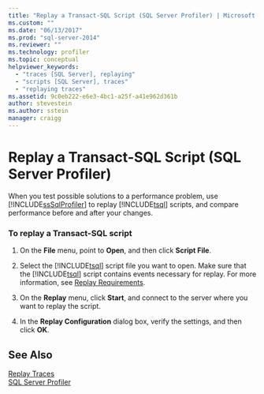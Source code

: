 ```yaml
---
title: "Replay a Transact-SQL Script (SQL Server Profiler) | Microsoft Docs"
ms.custom: ""
ms.date: "06/13/2017"
ms.prod: "sql-server-2014"
ms.reviewer: ""
ms.technology: profiler
ms.topic: conceptual
helpviewer_keywords: 
  - "traces [SQL Server], replaying"
  - "scripts [SQL Server], traces"
  - "replaying traces"
ms.assetid: 9c0eb222-e6e3-4bc1-a25f-a41e962d361b
author: stevestein
ms.author: sstein
manager: craigg
---
```

# Replay a Transact-SQL Script (SQL Server Profiler)
  When you test possible solutions to a performance problem, use [!INCLUDE[ssSqlProfiler](../../includes/sssqlprofiler-md.md)] to replay [!INCLUDE[tsql](../../includes/tsql-md.md)] scripts, and compare performance before and after your changes.  
  
### To replay a Transact-SQL script  
  
1.  On the **File** menu, point to **Open**, and then click **Script File**.  
  
2.  Select the [!INCLUDE[tsql](../../includes/tsql-md.md)] script file you want to open. Make sure that the [!INCLUDE[tsql](../../includes/tsql-md.md)] script contains events necessary for replay. For more information, see [Replay Requirements](replay-requirements.md).  
  
3.  On the **Replay** menu, click **Start**, and connect to the server where you want to replay the script.  
  
4.  In the **Replay Configuration** dialog box, verify the settings, and then click **OK**.  
  
## See Also  
 [Replay Traces](replay-traces.md)   
 [SQL Server Profiler](sql-server-profiler.md)  
  
  
